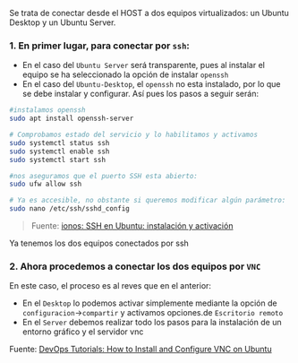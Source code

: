 Se trata de conectar desde el HOST a dos equipos virtualizados: un Ubuntu Desktop y un Ubuntu Server.

### 1. En primer lugar, para **conectar por `ssh`**:

- En el caso del `Ubuntu Server` será transparente, pues al instalar el equipo se ha seleccionado la opción de instalar `openssh`
- En el caso del `Ubuntu-Desktop`, el `openssh` no esta instalado, por lo que se debe instalar y configurar. Así pues los pasos a seguir serán:

```bash
#instalamos openssh
sudo apt install openssh-server

# Comprobamos estado del servicio y lo habilitamos y activamos
sudo systemctl status ssh
sudo systemctl enable ssh
sudo systemctl start ssh

#nos aseguramos que el puerto SSH esta abierto:
sudo ufw allow ssh

# Ya es accesible, no obstante si queremos modificar algún parámetro:
sudo nano /etc/ssh/sshd_config
```

> Fuente: [ionos: SSH en Ubuntu: instalación y activación](https://www.ionos.es/digitalguide/servidores/configuracion/ubuntu-ssh/)

Ya tenemos los dos equipos conectados por ssh

### 2. Ahora procedemos a conectar los dos equipos por `VNC`

En este caso, el proceso es al reves que en el anterior:

- En el `Desktop` lo podemos activar simplemente mediante la opción de `configuracion`->`compartir` y activamos opciones.de `Escritorio remoto`
- En el `Server` debemos realizar todo los pasos para la instalación de un entorno gráfico y el servidor vnc

Fuente: [DevOps Tutorials: How to Install and Configure VNC on Ubuntu](https://vegastack.com/tutorials/how-to-install-and-configure-vnc-on-ubuntu-22-04/)

